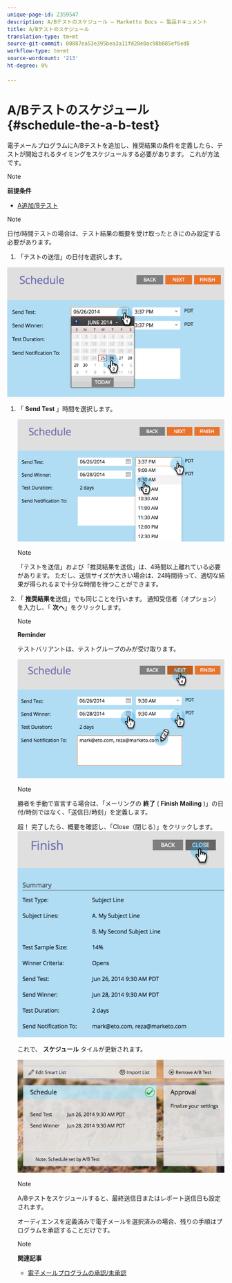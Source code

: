 ```yaml
---
unique-page-id: 2359547
description: A/Bテストのスケジュール — Marketto Docs — 製品ドキュメント
title: A/Bテストのスケジュール
translation-type: tm+mt
source-git-commit: 00887ea53e395bea3a11fd28e0ac98b085ef6ed8
workflow-type: tm+mt
source-wordcount: '213'
ht-degree: 0%

---
```



# A/Bテストのスケジュール {#schedule-the-a-b-test}

電子メールプログラムにA/Bテストを追加し、推奨結果の条件を定義したら、テストが開始されるタイミングをスケジュールする必要があります。 これが方法です。

>[!NOTE]
>
>**前提条件**
>
>* [A追加/Bテスト](add-an-a-b-test.md)

>



>[!NOTE]
>
>日付/時間テストの場合は、テスト結果の概要を受け取ったときにのみ設定する必要があります。

1. 「テストの送信」の日付を選択します。

![](assets/image2014-9-12-15-3a59-3a54.png)

1. 「 **Send Test** 」時間を選択します。

   ![](assets/image2014-9-12-16-3a0-3a2.png)

   >[!NOTE]
   >
   >「テストを送信」および「推奨結果を送信」は、4時間以上離れている必要があります。 ただし、送信サイズが大きい場合は、24時間待って、適切な結果が得られるまで十分な時間を待つことができます。

1. 「 **推奨結果を**&#x200B;送信」でも同じことを行います。 通知受信者（オプション）を入力し、「 **次へ**」をクリックします。

   >[!NOTE]
   >
   >**Reminder**
   >
   >
   >テストバリアントは、テストグループのみが受け取ります。

   ![](assets/image2014-9-12-16-3a0-3a12.png)

   >[!NOTE]
   >
   >勝者を手動で宣言する場合は、「メーリングの **終了** ( **Finish Mailing** )」の日付/時刻ではなく、「送信日/時刻」を定義します。

   超！ 完了したら、概要を確認し、「Close（閉じる）」をクリックします。
   ![](assets/image2014-9-12-16-3a1-3a23.png)

   これで、 **スケジュール** タイルが更新されます。

   ![](assets/image2014-9-12-16-3a1-3a33.png)

   >[!NOTE]
   >
   >A/Bテストをスケジュールすると、最終送信日またはレポート送信日も設定されます。

   オーディエンスを定義済みで電子メールを選択済みの場合、残りの手順はプログラムを承認することだけです。

   >[!NOTE]
   >
   >**関連記事**
   >
   >    
   >    
   >    * [電子メールプログラムの承認/未承認](../../../../../product-docs/email-marketing/email-programs/email-program-actions/approve-unapprove-an-email-program.md)


